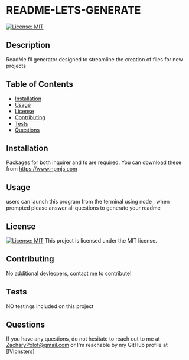 # README-LETS-GENERATE
  [![License: MIT](https://img.shields.io/badge/License-MIT-yellow.svg)](https://opensource.org/licenses/MIT)
  ## Description
  ReadMe fil generator designed to streamline the creation of files for new projects
  ## Table of Contents
  * [Installation](#installation)
  * [Usage](#usage)
  * [License](#license)
  * [Contributing](#contributing)
  * [Tests](#tests)
  * [Questions](#questions)
  ## Installation
  Packages for both inquirer and fs are required. You can download these from https://www.npmjs.com
  ## Usage
  users can launch this program from the terminal using node , when prompted please answer all questions to generate your readme
  ## License
  [![License: MIT](https://img.shields.io/badge/License-MIT-yellow.svg)](https://opensource.org/licenses/MIT)
  This project is licensed under the MIT license.
  ## Contributing
  No additional devleopers, contact me to contribute!
  ## Tests
  NO testings included on this project
  ## Questions
  If you have any questions, do not hesitate to reach out to me at ZacharyPolof@gmail.com or I'm reachable by my GitHub profile at [IVIonsters]
